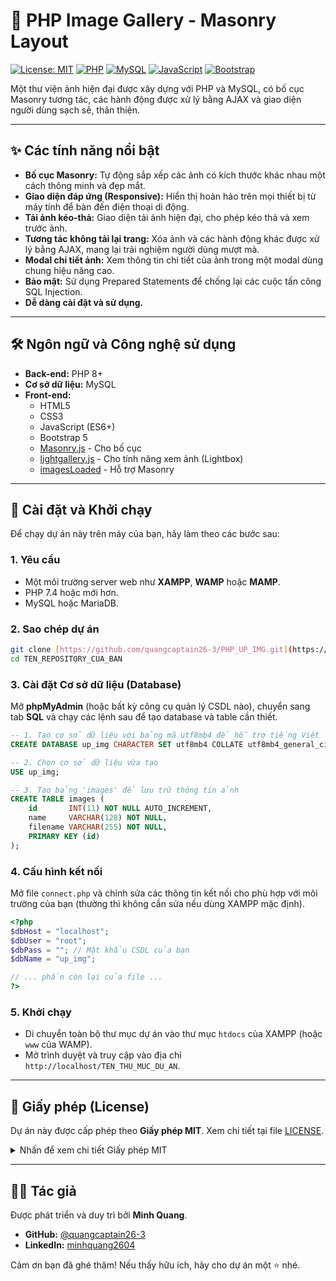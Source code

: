 # 📸 PHP Image Gallery - Masonry Layout

[![License: MIT](https://img.shields.io/badge/License-MIT-yellow.svg)](https://opensource.org/licenses/MIT)
[![PHP](https://img.shields.io/badge/PHP-8.x-blue?logo=php)](https://www.php.net/)
[![MySQL](https://img.shields.io/badge/MySQL-8.0-orange?logo=mysql)](https://www.mysql.com/)
[![JavaScript](https://img.shields.io/badge/JavaScript-ES6-yellow?logo=javascript)](https://developer.mozilla.org/en-US/docs/Web/JavaScript)
[![Bootstrap](https://img.shields.io/badge/Bootstrap-5.3-purple?logo=bootstrap)](https://getbootstrap.com/)

Một thư viện ảnh hiện đại được xây dựng với PHP và MySQL, có bố cục Masonry tương tác, các hành động được xử lý bằng AJAX và giao diện người dùng sạch sẽ, thân thiện.


---

## ✨ Các tính năng nổi bật

* **Bố cục Masonry:** Tự động sắp xếp các ảnh có kích thước khác nhau một cách thông minh và đẹp mắt.
* **Giao diện đáp ứng (Responsive):** Hiển thị hoàn hảo trên mọi thiết bị từ máy tính để bàn đến điện thoại di động.
* **Tải ảnh kéo-thả:** Giao diện tải ảnh hiện đại, cho phép kéo thả và xem trước ảnh.
* **Tương tác không tải lại trang:** Xóa ảnh và các hành động khác được xử lý bằng AJAX, mang lại trải nghiệm người dùng mượt mà.
* **Modal chi tiết ảnh:** Xem thông tin chi tiết của ảnh trong một modal dùng chung hiệu năng cao.
* **Bảo mật:** Sử dụng Prepared Statements để chống lại các cuộc tấn công SQL Injection.
* **Dễ dàng cài đặt và sử dụng.**

---

## 🛠️ Ngôn ngữ và Công nghệ sử dụng

* **Back-end:** PHP 8+
* **Cơ sở dữ liệu:** MySQL
* **Front-end:**
    * HTML5
    * CSS3
    * JavaScript (ES6+)
    * Bootstrap 5
    * [Masonry.js](https://masonry.desandro.com/) - Cho bố cục
    * [lightgallery.js](https://www.lightgalleryjs.com/) - Cho tính năng xem ảnh (Lightbox)
    * [imagesLoaded](https://imagesloaded.desandro.com/) - Hỗ trợ Masonry

---

## 🚀 Cài đặt và Khởi chạy

Để chạy dự án này trên máy của bạn, hãy làm theo các bước sau:

### **1. Yêu cầu**

* Một môi trường server web như **XAMPP**, **WAMP** hoặc **MAMP**.
* PHP 7.4 hoặc mới hơn.
* MySQL hoặc MariaDB.

### **2. Sao chép dự án**

```bash
git clone [https://github.com/quangcaptain26-3/PHP_UP_IMG.git](https://github.com/quangcaptain26-3/PHP_UP_IMG.git)
cd TEN_REPOSITORY_CUA_BAN
```
### **3. Cài đặt Cơ sở dữ liệu (Database)**

Mở **phpMyAdmin** (hoặc bất kỳ công cụ quản lý CSDL nào), chuyển sang tab **SQL** và chạy các lệnh sau để tạo database và table cần thiết.

```sql
-- 1. Tạo cơ sở dữ liệu với bảng mã utf8mb4 để hỗ trợ tiếng Việt
CREATE DATABASE up_img CHARACTER SET utf8mb4 COLLATE utf8mb4_general_ci;

-- 2. Chọn cơ sở dữ liệu vừa tạo
USE up_img;

-- 3. Tạo bảng 'images' để lưu trữ thông tin ảnh
CREATE TABLE images (
    id       INT(11) NOT NULL AUTO_INCREMENT,
    name     VARCHAR(128) NOT NULL,
    filename VARCHAR(255) NOT NULL,
    PRIMARY KEY (id)
);


```

### **4. Cấu hình kết nối**

Mở file `connect.php` và chỉnh sửa các thông tin kết nối cho phù hợp với môi trường của bạn (thường thì không cần sửa nếu dùng XAMPP mặc định).

```php
<?php
$dbHost = "localhost";
$dbUser = "root";
$dbPass = ""; // Mật khẩu CSDL của bạn
$dbName = "up_img";

// ... phần còn lại của file ...
?>
```

### **5. Khởi chạy**

* Di chuyển toàn bộ thư mục dự án vào thư mục `htdocs` của XAMPP (hoặc `www` của WAMP).
* Mở trình duyệt và truy cập vào địa chỉ `http://localhost/TEN_THU_MUC_DU_AN`.

---

## 📝 Giấy phép (License)

Dự án này được cấp phép theo **Giấy phép MIT**. Xem chi tiết tại file [LICENSE](LICENSE.md).

<details>
<summary>Nhấn để xem chi tiết Giấy phép MIT</summary>

```
MIT License

Copyright (c) 2025 Minh Quang

Permission is hereby granted, free of charge, to any person obtaining a copy
of this software and associated documentation files (the "Software"), to deal
in the Software without restriction, including without limitation the rights
to use, copy, modify, merge, publish, distribute, sublicense, and/or sell
copies of the Software, and to permit persons to whom the Software is
furnished to do so, subject to the following conditions:

The above copyright notice and this permission notice shall be included in all
copies or substantial portions of the Software.

THE SOFTWARE IS PROVIDED "AS IS", WITHOUT WARRANTY OF ANY KIND, EXPRESS OR
IMPLIED, INCLUDING BUT NOT LIMITED TO THE WARRANTIES OF MERCHANTABILITY,
FITNESS FOR A PARTICULAR PURPOSE AND NONINFRINGEMENT. IN NO EVENT SHALL THE
AUTHORS OR COPYRIGHT HOLDERS BE LIABLE FOR ANY CLAIM, DAMAGES OR OTHER
LIABILITY, WHETHER IN AN ACTION OF CONTRACT, TORT OR OTHERWISE, ARISING FROM,
OUT OF OR IN CONNECTION WITH THE SOFTWARE OR THE USE OR OTHER DEALINGS IN THE
SOFTWARE.
```

</details>

---

## 👨‍💻 Tác giả

Được phát triển và duy trì bởi **Minh Quang**.

* **GitHub:** [@quangcaptain26-3](https://github.com/quangcaptain26-3)
* **LinkedIn:** [minhquang2604](https://www.linkedin.com/in/minhquang2604)

Cảm ơn bạn đã ghé thăm! Nếu thấy hữu ích, hãy cho dự án một ⭐ nhé.
